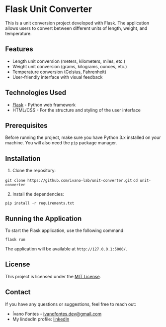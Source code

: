 # Flask Unit Converter

This is a unit conversion project developed with Flask. The application allows users to convert between different units of length, weight, and temperature.

## Features

- Length unit conversion (meters, kilometers, miles, etc.)
- Weight unit conversion (grams, kilograms, ounces, etc.)
- Temperature conversion (Celsius, Fahrenheit)
- User-friendly interface with visual feedback

## Technologies Used

- [Flask](https://flask.palletsprojects.com/) - Python web framework
- HTML/CSS - For the structure and styling of the user interface

## Prerequisites

Before running the project, make sure you have Python 3.x installed on your machine. You will also need the `pip` package manager.

## Installation

1. Clone the repository:

```git clone https://github.com/ivano-lab/unit-converter.git```
```cd unit-converter```

2. Install the dependencies:

```pip install -r requirements.txt```


## Running the Application

To start the Flask application, use the following command:

```flask run```


The application will be available at `http://127.0.0.1:5000/`.

## License

This project is licensed under the [MIT License](LICENSE).

## Contact

If you have any questions or suggestions, feel free to reach out:

- Ívano Fontes - [ivanofontes.dev@gmail.com](mailto:ivanofontes.dev@gmail.com)
- My lindedIn profile: [linkedIn](https://www.linkedin.com/in/ívano-fontes/)





